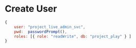 # Create User
```js
{
    user: "project_live_admin_svc",
    pwd:  passwordPrompt(),
    roles: [{ role: "readWrite", db: "project_play" } ]
}
```